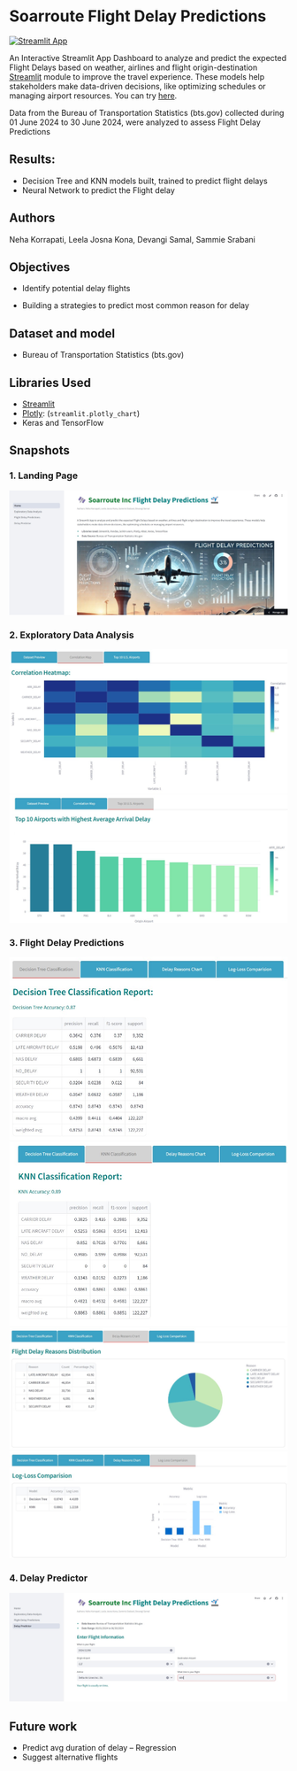 # Soarroute Flight Delay Predictions
[![Streamlit App](https://static.streamlit.io/badges/streamlit_badge_black_white.svg)](https://soarroute-flightdelay-predictions.streamlit.app/)

An Interactive Streamlit App Dashboard to analyze and predict the expected Flight Delays based on weather, airlines and flight origin-destination [Streamlit](https://www.streamlit.io) module to improve the travel experience. These models help stakeholders make data-driven decisions, like optimizing schedules or managing airport resources.
You can try [here](https://soarroute-flightdelay-predictions.streamlit.app/).

Data from the Bureau of Transportation Statistics (bts.gov) collected during 01 June 2024 to 30 June 2024, were analyzed to assess Flight Delay Predictions


## Results:
* Decision Tree and KNN models built, trained to predict flight delays
* Neural Network to predict the Flight delay

## Authors
Neha Korrapati, Leela Josna Kona, Devangi Samal, Sammie Srabani

## Objectives
* Identify potential delay flights

* Building a strategies to predict most common reason for delay 

## Dataset and model
* Bureau of Transportation Statistics (bts.gov)

## Libraries Used
* [Streamlit](https://www.streamlit.io)
* [Plotly](https://plotly.com/): (`streamlit.plotly_chart`)
* Keras and TensorFlow

## Snapshots
### 1. Landing Page
![Home](https://github.com/jyothsnagrace/soarroute-flightdelay-predictions/blob/main/data/img/home_page.jpg)

### 2. Exploratory Data Analysis
![CH](https://github.com/jyothsnagrace/soarroute-flightdelay-predictions/blob/main/data/img/correlation_heatmap.jpg)
![Top10](https://github.com/jyothsnagrace/soarroute-flightdelay-predictions/blob/main/data/img/top10_us_airports_avg_arr_delay.jpg)

### 3. Flight Delay Predictions
![DT](https://github.com/jyothsnagrace/soarroute-flightdelay-predictions/blob/main/data/img/decision_tree_report.jpg)
![KNN](https://github.com/jyothsnagrace/soarroute-flightdelay-predictions/blob/main/data/img/knn_report.jpg)
![pie](https://github.com/jyothsnagrace/soarroute-flightdelay-predictions/blob/main/data/img/delay_reasons_chart.jpg)
![bar](https://github.com/jyothsnagrace/soarroute-flightdelay-predictions/blob/main/data/img/log_loss_comparision_chart.jpg)

### 4. Delay Predictor
![bar](https://github.com/jyothsnagrace/soarroute-flightdelay-predictions/blob/main/data/img/delay_predictor.jpg)


## Future work
* Predict avg duration of delay – Regression
* Suggest alternative flights
